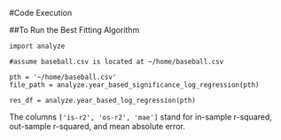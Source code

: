 #Code Execution

##To Run the Best Fitting Algorithm

	import analyze
	
	#assume baseball.csv is located at ~/home/baseball.csv
	
	pth = '~/home/baseball.csv'
	file_path = analyze.year_based_significance_log_regression(pth)
	
	res_df = analyze.year_based_log_regression(pth)
	

The columns `['is-r2', 'os-r2', 'mae']` stand for in-sample r-squared, out-sample r-squared, and 
mean absolute error.


